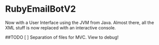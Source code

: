 # RubyEmailBotV2
Now with a User Interface using the JVM from Java.
Almost there, all the XML stuff is now replaced with an interactive console.

##TODO 
	[ ] Separation of files for MVC. View to debug!
